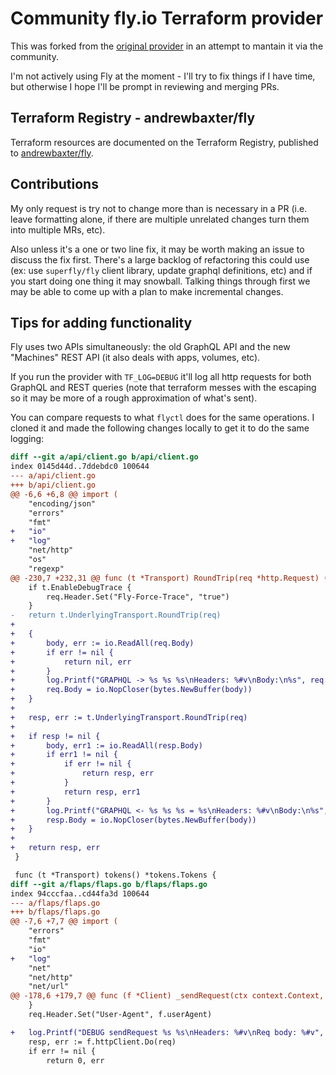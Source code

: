 # Community fly.io Terraform provider

This was forked from the [original provider](https://github.com/fly-apps/terraform-provider-fly) in an attempt to mantain it via the community.

I'm not actively using Fly at the moment - I'll try to fix things if I have time, but otherwise I hope I'll be prompt in reviewing and merging PRs.

## Terraform Registry - andrewbaxter/fly

Terraform resources are documented on the Terraform Registry, published to [andrewbaxter/fly](https://registry.terraform.io/providers/andrewbaxter/fly/latest/docs).

## Contributions

My only request is try not to change more than is necessary in a PR (i.e. leave formatting alone, if there are multiple unrelated changes turn them into multiple MRs, etc).

Also unless it's a one or two line fix, it may be worth making an issue to discuss the fix first. There's a large backlog of refactoring this could use (ex: use `superfly/fly` client library, update graphql definitions, etc) and if you start doing one thing it may snowball. Talking things through first we may be able to come up with a plan to make incremental changes.

## Tips for adding functionality

Fly uses two APIs simultaneously: the old GraphQL API and the new "Machines" REST API (it also deals with apps, volumes, etc).

If you run the provider with `TF_LOG=DEBUG` it'll log all http requests for both GraphQL and REST queries (note that terraform messes with the escaping so it may be more of a rough approximation of what's sent).

You can compare requests to what `flyctl` does for the same operations. I cloned it and made the following changes locally to get it to do the same logging:

```patch
diff --git a/api/client.go b/api/client.go
index 0145d44d..7ddebdc0 100644
--- a/api/client.go
+++ b/api/client.go
@@ -6,6 +6,8 @@ import (
 	"encoding/json"
 	"errors"
 	"fmt"
+	"io"
+	"log"
 	"net/http"
 	"os"
 	"regexp"
@@ -230,7 +232,31 @@ func (t *Transport) RoundTrip(req *http.Request) (*http.Response, error) {
 	if t.EnableDebugTrace {
 		req.Header.Set("Fly-Force-Trace", "true")
 	}
-	return t.UnderlyingTransport.RoundTrip(req)
+
+	{
+		body, err := io.ReadAll(req.Body)
+		if err != nil {
+			return nil, err
+		}
+		log.Printf("GRAPHQL -> %s %s %s\nHeaders: %#v\nBody:\n%s", req.Method, req.Proto, req.URL.String(), req.Header, string(body))
+		req.Body = io.NopCloser(bytes.NewBuffer(body))
+	}
+
+	resp, err := t.UnderlyingTransport.RoundTrip(req)
+
+	if resp != nil {
+		body, err1 := io.ReadAll(resp.Body)
+		if err1 != nil {
+			if err != nil {
+				return resp, err
+			}
+			return resp, err1
+		}
+		log.Printf("GRAPHQL <- %s %s %s = %s\nHeaders: %#v\nBody:\n%s", req.Method, req.Proto, req.URL.String(), resp.Status, resp.Header, string(body))
+		resp.Body = io.NopCloser(bytes.NewBuffer(body))
+	}
+
+	return resp, err
 }

 func (t *Transport) tokens() *tokens.Tokens {
diff --git a/flaps/flaps.go b/flaps/flaps.go
index 94cccfaa..cd44fa3d 100644
--- a/flaps/flaps.go
+++ b/flaps/flaps.go
@@ -7,6 +7,7 @@ import (
 	"errors"
 	"fmt"
 	"io"
+	"log"
 	"net"
 	"net/http"
 	"net/url"
@@ -178,6 +179,7 @@ func (f *Client) _sendRequest(ctx context.Context, method, endpoint string, in,
 	}
 	req.Header.Set("User-Agent", f.userAgent)

+	log.Printf("DEBUG sendRequest %s %s\nHeaders: %#v\nReq body: %#v", method, endpoint, headers, in)
 	resp, err := f.httpClient.Do(req)
 	if err != nil {
 		return 0, err
```
